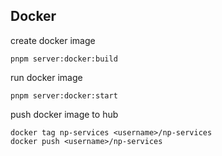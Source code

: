 ## Docker

create docker image

```
pnpm server:docker:build
```

run docker image

```
pnpm server:docker:start
```

push docker image to hub

```
docker tag np-services <username>/np-services
docker push <username>/np-services
```
